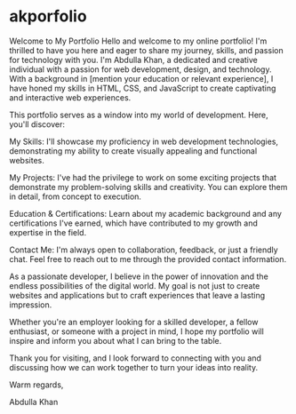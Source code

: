 # akporfolio
Welcome to My Portfolio
Hello and welcome to my online portfolio! I'm thrilled to have you here and eager to share my journey, skills, and passion for technology with you.
I'm Abdulla Khan, a dedicated and creative individual with a passion for web development, design, and technology. With a background in [mention your education or relevant experience], I have honed my skills in HTML, CSS, and JavaScript to create captivating and interactive web experiences.

This portfolio serves as a window into my world of development. Here, you'll discover:

My Skills: I'll showcase my proficiency in web development technologies, demonstrating my ability to create visually appealing and functional websites.

My Projects: I've had the privilege to work on some exciting projects that demonstrate my problem-solving skills and creativity. You can explore them in detail, from concept to execution.

Education & Certifications: Learn about my academic background and any certifications I've earned, which have contributed to my growth and expertise in the field.

Contact Me: I'm always open to collaboration, feedback, or just a friendly chat. Feel free to reach out to me through the provided contact information.


As a passionate developer, I believe in the power of innovation and the endless possibilities of the digital world. My goal is not just to create websites and applications but to craft experiences that leave a lasting impression.

Whether you're an employer looking for a skilled developer, a fellow enthusiast, or someone with a project in mind, I hope my portfolio will inspire and inform you about what I can bring to the table.

Thank you for visiting, and I look forward to connecting with you and discussing how we can work together to turn your ideas into reality.

Warm regards,

Abdulla Khan
